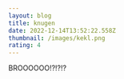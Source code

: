 ```yaml
---
layout: blog
title: knugen
date: 2022-12-14T13:52:22.558Z
thumbnail: /images/kekl.png
rating: 4
---
```

B﻿ROOOOOO!?!?!?